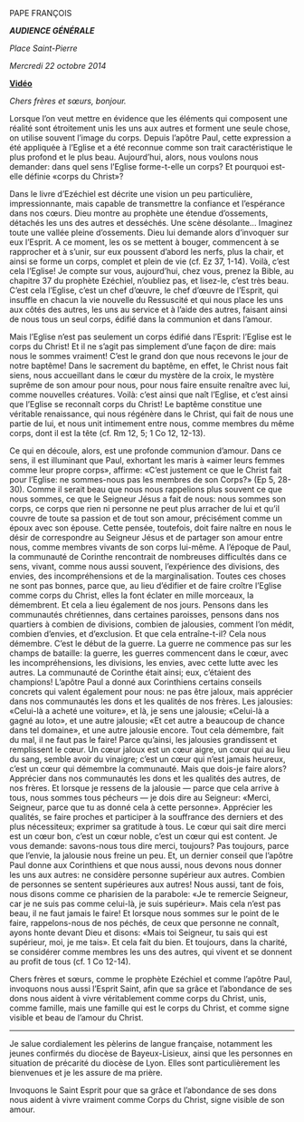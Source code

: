 PAPE FRANÇOIS

***AUDIENCE GÉNÉRALE***

*Place Saint-Pierre*

*Mercredi 22 octobre 2014*

**[Vidéo](http://player.rv.va/vaticanplayer.asp?language=it&tic=VA_W5AJ3HZP)**

*Chers frères et sœurs, bonjour.*

Lorsque l’on veut mettre en évidence que les éléments qui composent une réalité sont étroitement unis les uns aux autres et forment une seule chose, on utilise souvent l’image du corps. Depuis l’apôtre Paul, cette expression a été appliquée à l’Eglise et a été reconnue comme son trait caractéristique le plus profond et le plus beau. Aujourd’hui, alors, nous voulons nous demander: dans quel sens l’Eglise forme-t-elle un corps? Et pourquoi est-elle définie «corps du Christ»?

Dans le livre d’Ezéchiel est décrite une vision un peu particulière, impressionnante, mais capable de transmettre la confiance et l’espérance dans nos cœurs. Dieu montre au prophète une étendue d’ossements, détachés les uns des autres et desséchés. Une scène désolante... Imaginez toute une vallée pleine d’ossements. Dieu lui demande alors d’invoquer sur eux l’Esprit. A ce moment, les os se mettent à bouger, commencent à se rapprocher et à s’unir, sur eux poussent d’abord les nerfs, plus la chair, et ainsi se forme un corps, complet et plein de vie (cf. Ez 37, 1-14). Voilà, c’est cela l’Eglise! Je compte sur vous, aujourd’hui, chez vous, prenez la Bible, au chapitre 37 du prophète Ezéchiel, n’oubliez pas, et lisez-le, c’est très beau. C’est cela l’Eglise, c’est un chef d’œuvre, le chef d’œuvre de l’Esprit, qui insuffle en chacun la vie nouvelle du Ressuscité et qui nous place les uns aux côtés des autres, les uns au service et à l’aide des autres, faisant ainsi de nous tous un seul corps, édifié dans la communion et dans l’amour.

Mais l’Eglise n’est pas seulement un corps édifié dans l’Esprit: l’Eglise est le corps du Christ! Et il ne s’agit pas simplement d’une façon de dire: mais nous le sommes vraiment! C’est le grand don que nous recevons le jour de notre baptême! Dans le sacrement du baptême, en effet, le Christ nous fait siens, nous accueillant dans le cœur du mystère de la croix, le mystère suprême de son amour pour nous, pour nous faire ensuite renaître avec lui, comme nouvelles créatures. Voilà: c’est ainsi que naît l’Eglise, et c’est ainsi que l’Eglise se reconnaît corps du Christ! Le baptême constitue une véritable renaissance, qui nous régénère dans le Christ, qui fait de nous une partie de lui, et nous unit intimement entre nous, comme membres du même corps, dont il est la tête (cf. Rm 12, 5; 1 Co 12, 12-13).

Ce qui en découle, alors, est une profonde communion d’amour. Dans ce sens, il est illuminant que Paul, exhortant les maris à «aimer leurs femmes comme leur propre corps», affirme: «C’est justement ce que le Christ fait pour l’Eglise: ne sommes-nous pas les membres de son Corps?» (Ep 5, 28-30). Comme il serait beau que nous nous rappelions plus souvent ce que nous sommes, ce que le Seigneur Jésus a fait de nous: nous sommes son corps, ce corps que rien ni personne ne peut plus arracher de lui et qu’il couvre de toute sa passion et de tout son amour, précisément comme un époux avec son épouse. Cette pensée, toutefois, doit faire naître en nous le désir de correspondre au Seigneur Jésus et de partager son amour entre nous, comme membres vivants de son corps lui-même. A l’époque de Paul, la communauté de Corinthe rencontrait de nombreuses difficultés dans ce sens, vivant, comme nous aussi souvent, l’expérience des divisions, des envies, des incompréhensions et de la marginalisation. Toutes ces choses ne sont pas bonnes, parce que, au lieu d’édifier et de faire croître l’Eglise comme corps du Christ, elles la font éclater en mille morceaux, la démembrent. Et cela a lieu également de nos jours. Pensons dans les communautés chrétiennes, dans certaines paroisses, pensons dans nos quartiers à combien de divisions, combien de jalousies, comment l’on médit, combien d’envies, et d’exclusion. Et que cela entraîne-t-il? Cela nous démembre. C’est le début de la guerre. La guerre ne commence pas sur les champs de bataille: la guerre, les guerres commencent dans le cœur, avec les incompréhensions, les divisions, les envies, avec cette lutte avec les autres. La communauté de Corinthe était ainsi; eux, c’étaient des champions! L’apôtre Paul a donné aux Corinthiens certains conseils concrets qui valent également pour nous: ne pas être jaloux, mais apprécier dans nos communautés les dons et les qualités de nos frères. Les jalousies: «Celui-là a acheté une voiture», et là, je sens une jalousie; «Celui-là a gagné au loto», et une autre jalousie; «Et cet autre a beaucoup de chance dans tel domaine», et une autre jalousie encore. Tout cela démembre, fait du mal, il ne faut pas le faire! Parce qu’ainsi, les jalousies grandissent et remplissent le cœur. Un cœur jaloux est un cœur aigre, un cœur qui au lieu du sang, semble avoir du vinaigre; c’est un cœur qui n’est jamais heureux, c’est un cœur qui démembre la communauté. Mais que dois-je faire alors? Apprécier dans nos communautés les dons et les qualités des autres, de nos frères. Et lorsque je ressens de la jalousie — parce que cela arrive à tous, nous sommes tous pécheurs — je dois dire au Seigneur: «Merci, Seigneur, parce que tu as donné cela à cette personne». Apprécier les qualités, se faire proches et participer à la souffrance des derniers et des plus nécessiteux; exprimer sa gratitude à tous. Le cœur qui sait dire merci est un cœur bon, c’est un cœur noble, c’est un cœur qui est content. Je vous demande: savons-nous tous dire merci, toujours? Pas toujours, parce que l’envie, la jalousie nous freine un peu. Et, un dernier conseil que l’apôtre Paul donne aux Corinthiens et que nous aussi, nous devons nous donner les uns aux autres: ne considère personne supérieur aux autres. Combien de personnes se sentent supérieures aux autres! Nous aussi, tant de fois, nous disons comme ce pharisien de la parabole: «Je te remercie Seigneur, car je ne suis pas comme celui-là, je suis supérieur». Mais cela n’est pas beau, il ne faut jamais le faire! Et lorsque nous sommes sur le point de le faire, rappelons-nous de nos péchés, de ceux que personne ne connaît, ayons honte devant Dieu et disons: «Mais toi Seigneur, tu sais qui est supérieur, moi, je me tais». Et cela fait du bien. Et toujours, dans la charité, se considérer comme membres les uns des autres, qui vivent et se donnent au profit de tous (cf. 1 Co 12-14).

Chers frères et sœurs, comme le prophète Ezéchiel et comme l’apôtre Paul, invoquons nous aussi l’Esprit Saint, afin que sa grâce et l’abondance de ses dons nous aident à vivre véritablement comme corps du Christ, unis, comme famille, mais une famille qui est le corps du Christ, et comme signe visible et beau de l’amour du Christ.

* * *

Je salue cordialement les pèlerins de langue française, notamment les jeunes confirmés du diocèse de Bayeux-Lisieux, ainsi que les personnes en situation de précarité du diocèse de Lyon. Elles sont particulièrement les bienvenues et je les assure de ma prière.

Invoquons le Saint Esprit pour que sa grâce et l’abondance de ses dons nous aident à vivre vraiment comme Corps du Christ, signe visible de son amour.
